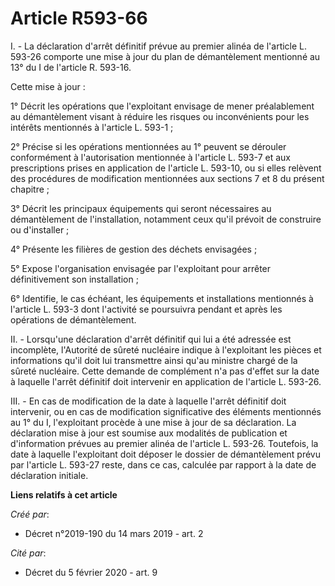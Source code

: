 # Article R593-66

I. - La déclaration d'arrêt définitif prévue au premier alinéa de l'article L. 593-26 comporte une mise à jour du plan de
démantèlement mentionné au 13° du I de l'article R. 593-16.

Cette mise à jour :

1° Décrit les opérations que l'exploitant envisage de mener préalablement au démantèlement visant à réduire les risques ou
inconvénients pour les intérêts mentionnés à l'article L. 593-1 ;

2° Précise si les opérations mentionnées au 1° peuvent se dérouler conformément à l'autorisation mentionnée à l'article L.
593-7 et aux prescriptions prises en application de l'article L. 593-10, ou si elles relèvent des procédures de modification
mentionnées aux sections 7 et 8 du présent chapitre ;

3° Décrit les principaux équipements qui seront nécessaires au démantèlement de l'installation, notamment ceux qu'il prévoit
de construire ou d'installer ;

4° Présente les filières de gestion des déchets envisagées ;

5° Expose l'organisation envisagée par l'exploitant pour arrêter définitivement son installation ;

6° Identifie, le cas échéant, les équipements et installations mentionnés à l'article L. 593-3 dont l'activité se poursuivra
pendant et après les opérations de démantèlement.

II. - Lorsqu'une déclaration d'arrêt définitif qui lui a été adressée est incomplète, l'Autorité de sûreté nucléaire indique
à l'exploitant les pièces et informations qu'il doit lui transmettre ainsi qu'au ministre chargé de la sûreté nucléaire.
Cette demande de complément n'a pas d'effet sur la date à laquelle l'arrêt définitif doit intervenir en application de
l'article L. 593-26.

III. - En cas de modification de la date à laquelle l'arrêt définitif doit intervenir, ou en cas de modification
significative des éléments mentionnés au 1° du I, l'exploitant procède à une mise à jour de sa déclaration. La déclaration
mise à jour est soumise aux modalités de publication et d'information prévues au premier alinéa de l'article L. 593-26.
Toutefois, la date à laquelle l'exploitant doit déposer le dossier de démantèlement prévu par l'article L. 593-27 reste, dans
ce cas, calculée par rapport à la date de déclaration initiale.

**Liens relatifs à cet article**

_Créé par_:

  - Décret n°2019-190 du 14 mars 2019 - art. 2

_Cité par_:

  - Décret du 5 février 2020 - art. 9
